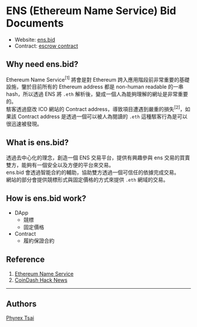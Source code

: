 # ENS (Ethereum Name Service) Bid Documents

- Website: [ens.bid](https://ens.bid)
- Contract: [escrow contract](https://github.com/ens-bid/contracts)

## Why need ens.bid?
Ethereum Name Service<sup>[1]</sup> 將會是對 Ethereum 跨入應用階段前非常重要的基礎設施，鑒於目前所有的 Ethereum address 都是 non-human readable 的一串 hash，所以透過 ENS 將 `.eth` 解析後，變成一個人為能夠理解的網址是非常重要的。  
駭客透過竄改 ICO 網站的 Contract address，導致項目遭遇到嚴重的損失<sup>[2]</sup>，如果該 Contract address 是透過一個可以被人為閱讀的 `.eth` 這種駭客行為是可以很迅速被發現。

## What is ens.bid?
透過去中心化的理念，創造一個 ENS 交易平台，提供有興趣參與 ens 交易的買賣雙方，能夠有一個安全以及方便的平台來交易。  
ens.bid 會透過智能合約的輔助，協助雙方透過一個可信任的依據完成交易。  
網站的部分會提供競標形式與固定價格的方式來提供 `.eth` 網域的交易。

## How is ens.bid work?
- DApp
    - 競標
    - 固定價格
- Contract
    - 履約保證合約

## Reference
1. [Ethereum Name Service](http://ens.domains/)
2. [CoinDash Hack News](https://www.hackread.com/coindash-token-sale-ico-website-hacked-ethereum-stolen-2/)

----
## Authors

[Phyrex Tsai](https://github.com/PhyrexTsai)
